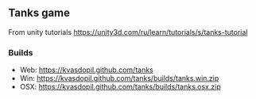 ## Tanks game ##
From unity tutorials https://unity3d.com/ru/learn/tutorials/s/tanks-tutorial

### Builds ###
 - Web: https://kvasdopil.github.com/tanks
 - Win: https://kvasdopil.github.com/tanks/builds/tanks.win.zip
 - OSX: https://kvasdopil.github.com/tanks/builds/tanks.osx.zip
